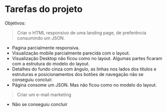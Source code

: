 # Tarefas do projeto

Objetivos:

> Criar o HTML responsivo de uma landing page, de preferência consumindo um JSON.
* Pagina parcialmente responsiva.
* Visualização mobile parcialmente parecida com o layout.
* Visualização Desktop não ficou como no layout. Algumas partes ficaram com a estrutura do modelo do layout.  
* Detalhes do fundo cinza com ângulo, as linhas nos lados dos títulos e estruturas e posicionamentos dos botões de navegação não se conseguiu concluir.
* Página consome um JSON. Mas não ficou como no modelo do layout.

> Criar um e-mail marketing
* Não se conseguiu concluir
